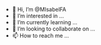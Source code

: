 - 👋 Hi, I’m @MIsabelFA
- 👀 I’m interested in ...
- 🌱 I’m currently learning ...
- 💞️ I’m looking to collaborate on ...
- 📫 How to reach me ...

<!---
MIsabelFA/MIsabelFA is a ✨ special ✨ repository because its `README.md` (this file) appears on your GitHub profile.
You can click the Preview link to take a look at your changes.
--->

